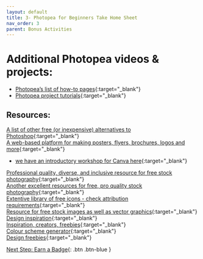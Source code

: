 ```yaml
---
layout: default
title: 3- Photopea for Beginners Take Home Sheet
nav_order: 3
parent: Bonus Activities
---
```


# Additional Photopea videos & projects:
- [Photopea’s list of how-to pages](https://www.photopea.com/learn/){:target="_blank"}<br>
- [Photopea project tutorials](https://www.photopea.com/tuts/){:target="_blank"}<br>

## Resources:
[A list of other free (or inexpensive) alternatives to Photoshop](https://skylum.com/blog/best-free-photoshop-alternatives){:target="_blank"}<br>
[A web-based platform for making posters, flyers, brochures, logos and more](https://www.canva.com){:target="_blank"}<br>
- [we have an introductory workshop for Canva here](https://uviclibraries.github.io/design-layout/){:target="_blank"}<br>

[Professional quality, diverse, and inclusive resource for free stock photography](https://www.pexels.com){:target="_blank"}<br>
[Another excellent resources for free, pro quality stock photography](https://unsplash.com/){:target="_blank"}<br>
[Extentive library of free icons - check attribution requirements](https://thenounproject.com/)(:target="_blank"}<br>
[Resource for free stock images as well as vector graphics](https://pixabay.com/)(:target="_blank"}<br>
[Design inspiration](https://www.designspiration.com/){:target="_blank"}<br>
[Inspiration, creators, freebies](https://dribbble.com/){:target="_blank"}<br>
[Colour scheme generator](https://coolors.co){:target="_blank"}<br> 
[Design freebies](https://graphicburger.com){:target="_blank"}

[Next Step: Earn a Badge](informal-credentials.html){: .btn .btn-blue }
